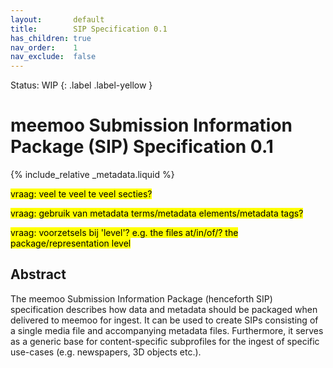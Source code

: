 ```yaml
---
layout:       default
title:        SIP Specification 0.1
has_children: true
nav_order:    1
nav_exclude:  false
---
```

Status: WIP
{: .label .label-yellow }
# meemoo Submission Information Package (SIP) Specification 0.1

{% include_relative _metadata.liquid  %}

<mark>vraag: veel te veel te veel secties?</mark>

<mark>vraag: gebruik van metadata terms/metadata elements/metadata tags?</mark>

<mark>vraag: voorzetsels bij 'level'? e.g. the files at/in/of/? the package/representation level</mark>

## Abstract

The meemoo Submission Information Package (henceforth SIP) specification describes how data and metadata should be packaged when delivered to meemoo for ingest.
It can be used to create SIPs consisting of a single media file and accompanying metadata files.
Furthermore, it serves as a generic base for content-specific subprofiles for the ingest of specific use-cases (e.g. newspapers, 3D objects etc.).
